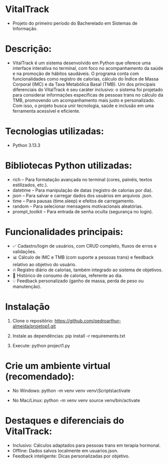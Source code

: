 # VitalTrack
- Projeto do primeiro período do Bacherelado em Sistemas de Informação.

# Descrição: 
- VitalTrack é um sistema desenvolvido em Python que oferece uma interface interativa no terminal, com foco no acompanhamento da saúde e na promoção de hábitos saudáveis. O programa conta com funcionalidades como registro de calorias, cálculo do Índice de Massa Corporal (IMC) e da Taxa Metabólica Basal (TMB). Um dos principais diferenciais do VitalTrack é seu caráter inclusivo: o sistema foi projetado para considerar informações específicas de pessoas trans no cálculo da TMB, promovendo um acompanhamento mais justo e personalizado. Com isso, o projeto busca unir tecnologia, saúde e inclusão em uma ferramenta acessível e eficiente.

# Tecnologias utilizadas:
- Python 3.13.3

# Bibliotecas Python utilizadas:
- rich – Para formatação avançada no terminal (cores, painéis, textos estilizados, etc.).
- datetime – Para manipulação de datas (registro de calorias por dia).
- json – Para salvar e carregar dados dos usuários em arquivos .json.
- time – Para pausas (time.sleep) e efeitos de carregamento.
- random – Para selecionar mensagens motivacionais aleatórias.
- prompt_toolkit – Para entrada de senha oculta (segurança no login).

# Funcionalidades principais:
- ✅ Cadastro/login de usuários, com CRUD completo, fluxos de erros e validações.
- 📊 Cálculo de IMC e TMB (com suporte a pessoas trans) e feedback relativo ao objetivo do usuário.
- 🔥 Registro diário de calorias, também integrado ao sistema de objetivos.
- 📅 Histórico de consumo de calorias, referente ao dia.
- 💡 Feedback personalizado (ganho de massa, perda de peso ou manutenção).

# Instalação
1. Clone o repositório:
https://github.com/pedroarthur-almeida/projetop1.git

2. Instale as dependências:
pip install -r requirements.txt

3. Execute:
python project1.py

# Crie um ambiente virtual (recomendado):
- No Windows:
python -m venv venv
venv\Scripts\activate

- No Mac/Linux:
python -m venv venv
source venv/bin/activate

# Destaques e diferenciais do VitalTrack:
- Inclusivo: Cálculos adaptados para pessoas trans em terapia hormonal.
- Offline: Dados salvos localmente em usuarios.json.
- Feedback inteligente: Dicas personalizadas por objetivo.







  
